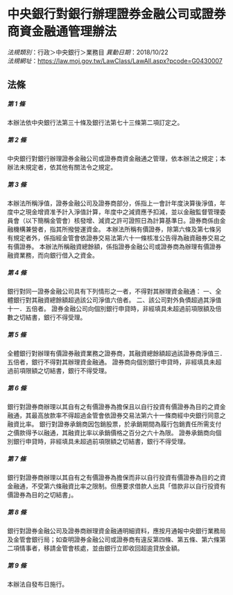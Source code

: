 # 中央銀行對銀行辦理證券金融公司或證券商資金融通管理辦法

*法規類別*：行政＞中央銀行＞業務目
*異動日期*：2018/10/22  
*法規網址*：https://law.moj.gov.tw/LawClass/LawAll.aspx?pcode=G0430007



## 法條
##### 第 1 條
本辦法依中央銀行法第三十條及銀行法第七十三條第二項訂定之。

##### 第 2 條
中央銀行對銀行辦理證券金融公司或證券商資金融通之管理，依本辦法之規定；本辦法未規定者，依其他有關法令之規定。

##### 第 3 條
本辦法所稱淨值，證券金融公司及證券商部分，係指上一會計年度決算後淨值，年度中之現金增資准予計入淨值計算，年度中之減資應予扣減，並以金融監督管理委員會（以下簡稱金管會）核發增、減資之許可證照日為計算基準日。證券商係由金融機構兼營者，指其所撥營運資金。
本辦法所稱有價證券，除第六條及第七條另有規定者外，係指經金管會依證券交易法第六十一條核准公告得為融資融券交易之有價證券。
本辦法所稱融資總餘額，係指證券金融公司或證券商為辦理有價證券融資業務，而向銀行借入之資金。

##### 第 4 條
銀行對同一證券金融公司具有下列情形之一者，不得對其辦理資金融通：
一、全體銀行對其融資總餘額超過該公司淨值六倍者。
二、該公司對外負債超過其淨值十一．五倍者。
證券金融公司向個別銀行申貸時，非經填具未超過前項限額及倍數之切結書，銀行不得受理。

##### 第 5 條
全體銀行對辦理有價證券融資業務之證券商，其融資總餘額超過該證券商淨值三．五倍者，銀行不得對其辦理資金融通。
證券商向個別銀行申貸時，非經填具未超過前項限額之切結書，銀行不得受理。

##### 第 6 條
銀行對證券商辦理以其自有之有價證券為擔保且以自行投資有價證券為目的之資金融通，其最高放款率不得超過金管會依證券交易法第六十一條商經中央銀行同意之融資比率。
銀行對證券承銷商因包銷股票，於承銷期間為履行包銷責任所需支付之價款得予以融通，其融資比率以承銷價格之百分之六十為限。
證券承銷商向個別銀行申貸時，非經填具未超過前項限額之切結書，銀行不得受理。

##### 第 7 條
銀行對證券商辦理以其自有之有價證券為擔保而非以自行投資有價證券為目的之資金融通，不受第六條融資比率之限制。但應要求借款人出具「借款非以自行投資有價證券為目的之切結書」。

##### 第 8 條
銀行對證券金融公司及證券商辦理資金融通明細資料，應按月通報中央銀行業務局及金管會銀行局；如查明證券金融公司或證券商有違反第四條、第五條、第六條第二項情事者，移請金管會核處，並由銀行立即收回超逾貸放金額。

##### 第 9 條
本辦法自發布日施行。



